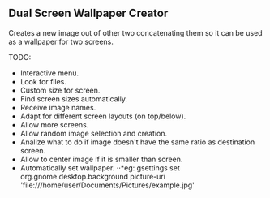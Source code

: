 
## Dual Screen Wallpaper Creator

Creates a new image out of other two concatenating them so it can be used as a wallpaper for two screens.

TODO:
+ Interactive menu.
+ Look for files.
+ Custom size for screen.
+ Find screen sizes automatically.
+ Receive image names.
+ Adapt for different screen layouts (on top/below).
+ Allow more screens.
+ Allow random image selection and creation.
+ Analize what to do if image doesn't have the same ratio as destination screen.
+ Allow to center image if it is smaller than screen.
+ Automatically set wallpaper.
··*eg: gsettings set org.gnome.desktop.background picture-uri 'file:///home/user/Documents/Pictures/example.jpg'
